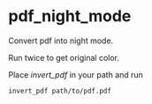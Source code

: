 # pdf_night_mode


Convert pdf into night mode.

Run twice to get original color.

Place _invert_pdf_ in your path and run

    invert_pdf path/to/pdf.pdf
